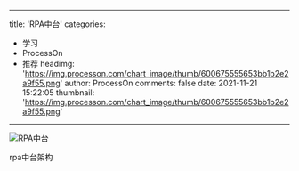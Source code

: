 
---
title: 'RPA中台'
categories: 
 - 学习
 - ProcessOn
 - 推荐
headimg: 'https://img.processon.com/chart_image/thumb/600675555653bb1b2e2a9f55.png'
author: ProcessOn
comments: false
date: 2021-11-21 15:22:05
thumbnail: 'https://img.processon.com/chart_image/thumb/600675555653bb1b2e2a9f55.png'
---

<div>   
<img class="thumb" alt="RPA中台" src="https://img.processon.com/chart_image/thumb/600675555653bb1b2e2a9f55.png" referrerpolicy="no-referrer">
<p>rpa中台架构</p>  
</div>
            